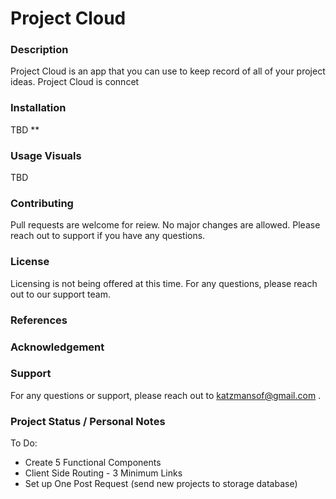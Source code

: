 # Project Cloud
### Description
Project Cloud is an app that you can use to keep record of all of your project ideas. 
Project Cloud is conncet 

### Installation 
TBD ** 

### Usage Visuals
TBD

### Contributing
Pull requests are welcome for reiew. No major changes are allowed.
Please reach out to support if you have any questions.

### License
Licensing is not being offered at this time. For any questions, please reach out to our support team.

### References

### Acknowledgement

### Support
For any questions or support, please reach out to katzmansof@gmail.com .

### Project Status / Personal Notes 
To Do: 
- Create 5 Functional Components 
- Client Side Routing - 3 Minimum Links
- Set up One Post Request (send new projects to storage database)
